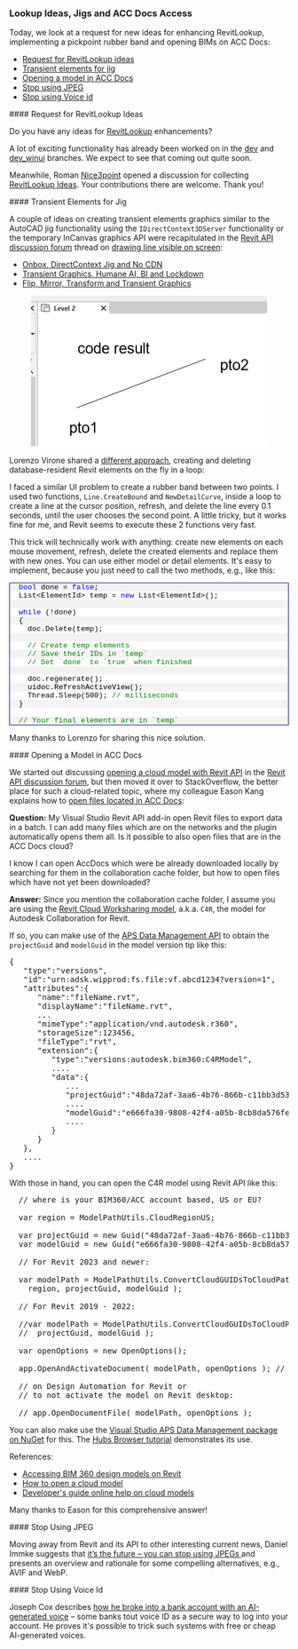 <head>
<meta http-equiv="Content-Type" content="text/html; charset=utf-8">
<link rel="stylesheet" type="text/css" href="bc.css">
<script src="https://cdn.jsdelivr.net/gh/google/code-prettify@master/loader/run_prettify.js"></script>
</head>

<!---

- RevitLookup Ideas #146
  https://github.com/jeremytammik/RevitLookup/discussions/146

- transient elements, jig, graphics:
  draw line visible on screen
  https://forums.autodesk.com/t5/revit-api-forum/draw-line-visible-on-screen/m-p/11778165#M69522

- Open files located in ACC Docs
  https://stackoverflow.com/questions/75530623/open-files-located-in-the-accdocs
  https://forums.autodesk.com/t5/revit-api-forum/opening-a-cloud-model-with-revit-api/m-p/11767222

- RVT to IFC export with DA4 Revit
  https://autodesk.slack.com/archives/C03FXKR0H6J/p1676932151859789

- stop using jpeg
  https://daniel.do/article/its-the-future-stop-using-jpegs/
  It’s the future — you can stop using JPEGs
  An overview of some compelling alternatives.

twitter:

 @DynamoBIM  with the @AutodeskRevit #RevitAPI #BIM @AutodeskAPS https://autode.sk/simplifycurveloop

A request for new ideas for enhancing RevitLookup, implementing a pickpoint rubber band and opening BIMs on ACC Docs
&ndash; Request for RevitLookup ideas
&ndash; Transient elements for jig
&ndash; Opening a model in ACC Docs
&ndash; Stop using JPEG
&ndash; Stop using Voice id...

linkedin:

#BIM #DynamoBim #AutodeskAPS #Revit #API #IFC #SDK #AI #VisualStudio #Autodesk #AEC #adsk

the [Revit API discussion forum](http://forums.autodesk.com/t5/revit-api-forum/bd-p/160) thread

<center>
<img src="img/" alt="" title="" width="600" height=""/>
<p style="font-size: 80%; font-style:italic"></p>
</center>

<pre class="code">
</pre>

-->

### Lookup Ideas, Jigs and ACC Docs Access

Today, we look at a request for new ideas for enhancing RevitLookup, implementing a pickpoint rubber band and opening BIMs on ACC Docs:

- [Request for RevitLookup ideas](#2)
- [Transient elements for jig](#3)
- [Opening a model in ACC Docs](#4)
- [Stop using JPEG](#5)
- [Stop using Voice id](#6)

####<a name="2"></a> Request for RevitLookup Ideas

Do you have any ideas
for [RevitLookup](https://github.com/jeremytammik/RevitLookup) enhancements?

A lot of exciting functionality has already been worked on in
the [dev](https://github.com/jeremytammik/RevitLookup/tree/dev)
and [dev_winui](https://github.com/jeremytammik/RevitLookup/tree/dev_winui) branches.
We expect to see that coming out quite soon.

Meanwhile, Roman [Nice3point](https://github.com/Nice3point) opened a discussion for collecting
[RevitLookup Ideas](https://github.com/jeremytammik/RevitLookup/discussions/146).
Your contributions there are welcome.
Thank you!

####<a name="3"></a> Transient Elements for Jig

A couple of ideas on creating transient elements graphics similar to the AutoCAD jig functionality using
the `IDirectContext3DServer` functionality or the temporary InCanvas graphics API were recapitulated in
the [Revit API discussion forum](http://forums.autodesk.com/t5/revit-api-forum/bd-p/160) thread
on [drawing line visible on screen](https://forums.autodesk.com/t5/revit-api-forum/draw-line-visible-on-screen/m-p/11778165):

<ul>
<li><a href="https://thebuildingcoder.typepad.com/blog/2020/10/onbox-directcontext-jig-and-no-cdn.html" target="_blank" rel="noopener">Onbox, DirectContext Jig and No CDN</a></li>
<li><a href="https://thebuildingcoder.typepad.com/blog/2021/01/transient-graphics-humane-ai-basic-income-and-lockdown.html" target="_blank" rel="noopener">Transient Graphics, Humane AI, BI and Lockdown</a></li>
<li><a href="https://thebuildingcoder.typepad.com/blog/2021/05/flip-mirror-transform-and-transient-graphics.html" target="_blank" rel="noopener">Flip, Mirror, Transform and Transient Graphics</a></li>
</ul>

<center>
<img src="img/pick_point_rubber_band.png" alt="Pick point ruber band" title="Pick point ruber band" width="426"/> <!-- 426 x 271 pixels -->
</center>

Lorenzo Virone shared a [different approach](https://forums.autodesk.com/t5/revit-api-forum/draw-line-visible-on-screen/m-p/11778165#M69522), creating and deleting database-resident Revit elements on the fly in a loop:

I faced a similar UI problem to create a rubber band between two points.
I used two functions, `Line.CreateBound` and `NewDetailCurve`, inside a loop to create a line at the cursor position, refresh, and delete the line every 0.1 seconds, until the user chooses the second point.
A little tricky, but it works fine for me, and Revit seems to execute these 2 functions very fast.

This trick will technically work with anything:
create new elements on each mouse movement, refresh, delete the created elements and replace them with new ones.
You can use either model or detail elements.
It's easy to implement, because you just need to call the two methods, e.g., like this:

<div style="border: #000080 1px solid; color: #000; font-family: 'Cascadia Mono', Consolas, 'Courier New', Courier, Monospace; font-size: 10pt">
<div style="background: #f3f3f3; color: #000000; max-height: 300px; overflow: auto">
<ol start="28" style="background: #ffffff; margin: 0; padding: 0;">
<li style="background: #f3f3f3">&#160; <span style="color:#0000ff">bool</span> done = <span style="color:#0000ff">false</span>;</li>
<li>&#160; List&lt;ElementId&gt; temp = <span style="color:#0000ff">new</span> List&lt;ElementId&gt;();</li>
<li style="background: #f3f3f3">&nbsp;</li>
<li>&#160; <span style="color:#0000ff">while</span> (!done)</li>
<li style="background: #f3f3f3">&#160; {</li>
<li>&#160;&#160;&#160; doc.Delete(temp);</li>
<li style="background: #f3f3f3">&nbsp;</li>
<li>&#160;&#160;&#160; <span style="color:#008000">// Create temp elements</span></li>
<li style="background: #f3f3f3">&#160;&#160;&#160; <span style="color:#008000">// Save their IDs in `temp`</span></li>
<li>&#160;&#160;&#160; <span style="color:#008000">// Set `done` to `true` when finished</span></li>
<li style="background: #f3f3f3">&nbsp;</li>
<li>&#160;&#160;&#160; doc.regenerate();</li>
<li style="background: #f3f3f3">&#160;&#160;&#160; uidoc.RefreshActiveView();</li>
<li>&#160;&#160;&#160; Thread.Sleep(500); <span style="color:#008000">// milliseconds</span></li>
<li style="background: #f3f3f3">&#160; }</li>
<li>&nbsp;</li>
<li style="background: #f3f3f3">&#160; <span style="color:#008000">// Your final elements are in `temp`</span></li>
</ol>
</div>
</div>

Many thanks to Lorenzo for sharing this nice solution.

####<a name="4"></a> Opening a Model in ACC Docs

We started out
discussing [opening a cloud model with Revit API](https://forums.autodesk.com/t5/revit-api-forum/opening-a-cloud-model-with-revit-api/m-p/11767222) in
the [Revit API discussion forum](http://forums.autodesk.com/t5/revit-api-forum/bd-p/160),
but then moved it over to StackOverflow, the better place for such a cloud-related topic, where my colleague Eason Kang explains
how to [open files located in ACC Docs](https://stackoverflow.com/questions/75530623/open-files-located-in-the-accdocs):

**Question:** My Visual Studio Revit API add-in open Revit files to export data in a batch.
I can add many files which are on the networks and the plugin automatically opens them all.
Is it possible to also open files that are in the ACC Docs cloud?

I know I can open AccDocs which were be already downloaded locally by searching for them in the collaboration cache folder, but how to open files which have not yet been downloaded?

**Answer:** Since you mention the collaboration cache folder, I assume you are using
the [Revit Cloud Worksharing model](https://knowledge.autodesk.com/support/bim-360/learn-explore/caas/CloudHelp/cloudhelp/ENU/About-BIM360/files/about-bim-360-design/About-BIM360-about-bim-360-design-about-revit-cloud-worksharing-html-html.html),
a.k.a. `C4R`, the model for Autodesk Collaboration for Revit.

If so, you can make use of
the [APS Data Management API](https://aps.autodesk.com/en/docs/data/v2/developers_guide/overview/) to
obtain the `projectGuid` and `modelGuid` in the model version tip like this:

<pre class="prettyprint lang-json">
{
   "type":"versions",
   "id":"urn:adsk.wipprod:fs.file:vf.abcd1234?version=1",
   "attributes":{
      "name":"fileName.rvt",
      "displayName":"fileName.rvt",
      ...
      "mimeType":"application/vnd.autodesk.r360",
      "storageSize":123456,
      "fileType":"rvt",
      "extension":{
         "type":"versions:autodesk.bim360:C4RModel",
         ....
         "data":{
            ...
            "projectGuid":"48da72af-3aa6-4b76-866b-c11bb3d53883",
            ....
            "modelGuid":"e666fa30-9808-42f4-a05b-8cb8da576fe9",
            ....
         }
      }
   },
   ....
}
</pre>

With those in hand, you can open the C4R model using Revit API like this:

<pre class="prettyprint lang-cs">
  // where is your BIM360/ACC account based, US or EU?

  var region = ModelPathUtils.CloudRegionUS;

  var projectGuid = new Guid("48da72af-3aa6-4b76-866b-c11bb3d53883");
  var modelGuid = new Guid("e666fa30-9808-42f4-a05b-8cb8da576fe9");

  // For Revit 2023 and newer:

  var modelPath = ModelPathUtils.ConvertCloudGUIDsToCloudPath(
    region, projectGuid, modelGuid );

  // For Revit 2019 - 2022:

  //var modelPath = ModelPathUtils.ConvertCloudGUIDsToCloudPath(
  //  projectGuid, modelGuid );

  var openOptions = new OpenOptions();

  app.OpenAndActivateDocument( modelPath, openOptions ); // on desktop

  // on Design Automation for Revit or
  // to not activate the model on Revit desktop:

  // app.OpenDocumentFile( modelPath, openOptions );
</pre>

You can also make use
the [Visual Studio APS Data Management package on NuGet](https://www.nuget.org/packages/Autodesk.Forge) for this.
The [Hubs Browser tutorial](https://tutorials.autodesk.io/tutorials/hubs-browser/) demonstrates its use.

References:

- [Accessing BIM 360 design models on Revit](https://aps.autodesk.com/blog/accessing-bim-360-design-models-revit)
- [How to open a cloud model](https://thebuildingcoder.typepad.com/blog/2020/04/revit-2021-cloud-model-api.html#4.4)
- [Developer's guide online help on cloud models](https://help.autodesk.com/view/RVT/2023/ENU/?guid=Revit_API_Revit_API_Developers_Guide_Introduction_Application_and_Document_CloudFiles_html)

Many thanks to Eason for this comprehensive answer!

####<a name="5"></a> Stop Using JPEG

Moving away from Revit and its API to other interesting current news, Daniel Immke suggests
that [it’s the future &ndash; you can stop using JPEGs ](https://daniel.do/article/its-the-future-stop-using-jpegs) and
presents an overview and rationale for some compelling alternatives, e.g., AVIF and WebP.

####<a name="6"></a> Stop Using Voice Id

Joseph Cox describes [how he broke into a bank account with an AI-generated voice](https://www.vice.com/en/article/dy7axa/how-i-broke-into-a-bank-account-with-an-ai-generated-voice)
&ndash; some banks tout voice ID as a secure way to log into your account.
He proves it's possible to trick such systems with free or cheap AI-generated voices.
